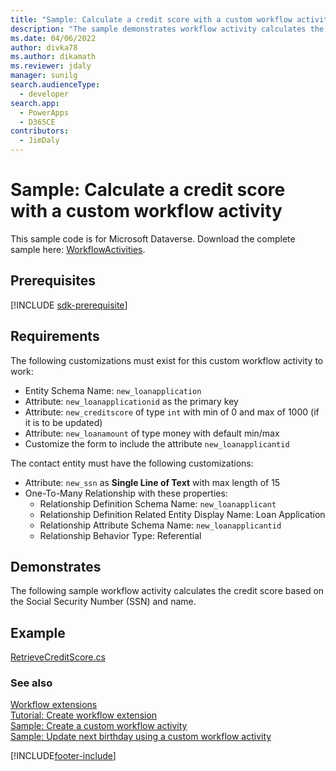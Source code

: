 ```yaml
---
title: "Sample: Calculate a credit score with a custom workflow activity (Microsoft Dataverse) | Microsoft Docs"
description: "The sample demonstrates workflow activity calculates the credit score based on the Social Security Number (SSN) and name."
ms.date: 04/06/2022
author: divka78
ms.author: dikamath
ms.reviewer: jdaly
manager: sunilg
search.audienceType: 
  - developer
search.app: 
  - PowerApps
  - D365CE
contributors: 
  - JimDaly
---
```

# Sample: Calculate a credit score with a custom workflow activity



This sample code is for Microsoft Dataverse. Download the complete sample here: [WorkflowActivities](https://github.com/microsoft/PowerApps-Samples/tree/master/cds/orgsvc/C%23/WorkflowActivities).

## Prerequisites

[!INCLUDE [sdk-prerequisite](../../../includes/sdk-prerequisite.md)]
  
## Requirements

The following customizations must exist for this custom workflow activity to work:  

-   Entity Schema Name: `new_loanapplication`  
-   Attribute: `new_loanapplicationid` as the primary key  
-   Attribute: `new_creditscore` of type `int` with min of 0 and max of 1000 (if it is to be updated)  
-   Attribute: `new_loanamount` of type money with default min/max  
-   Customize the form to include the attribute `new_loanapplicantid`  
  
The contact entity must have the following customizations:  
  
-   Attribute: `new_ssn` as **Single Line of Text** with max length of 15  
-   One-To-Many Relationship with these properties:  
    -   Relationship Definition Schema Name: `new_loanapplicant`  
    -   Relationship Definition Related Entity Display Name: Loan Application  
    -   Relationship Attribute Schema Name: `new_loanapplicantid`  
    -   Relationship Behavior Type: Referential  
  
## Demonstrates

The following sample workflow activity calculates the credit score based on the Social Security Number (SSN) and name.  
  
## Example  

[RetrieveCreditScore.cs](https://github.com/microsoft/PowerApps-Samples/blob/master/cds/orgsvc/C%23/WorkflowActivities/WorkflowActivities/RetrieveCreditScore.cs)

### See also

[Workflow extensions](workflow-extensions.md)<br />
[Tutorial: Create workflow extension](tutorial-create-workflow-extension.md)<br />
[Sample: Create a custom workflow activity](sample-create-custom-workflow-activity.md)<br />
[Sample: Update next birthday using a custom workflow activity](sample-update-next-birthday-using-custom-workflow-activity.md)


[!INCLUDE[footer-include](../../../includes/footer-banner.md)]
